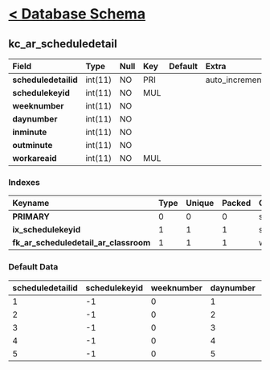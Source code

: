 # [< Database Schema](DatabaseSchema.md) #

## kc\_ar\_scheduledetail ##
| **Field** | Type | Null | Key | Default | Extra | Comment |
|:----------|:-----|:-----|:----|:--------|:------|:--------|
| **scheduledetailid** | int(11) | NO   | PRI |         | auto\_increment |         |
| **schedulekeyid** | int(11) | NO   | MUL |         |       |         |
| **weeknumber** | int(11) | NO   |     |         |       |         |
| **daynumber** | int(11) | NO   |     |         |       |         |
| **inminute** | int(11) | NO   |     |         |       |         |
| **outminute** | int(11) | NO   |     |         |       |         |
| **workareaid** | int(11) | NO   | MUL |         |       |         |


### Indexes ###
| **Keyname** | Type | Unique | Packed | Column | Seq | Cardinality | Collation | Null | Comment |
|:------------|:-----|:-------|:-------|:-------|:----|:------------|:----------|:-----|:--------|
| **PRIMARY** | 0    | 0      | 0      | scheduledetailid | 1   | 5           | A         | 0    | 0       |
| **ix\_schedulekeyid** | 1    | 1      | 1      | schedulekeyid | 1   |             | A         | 1    | 1       |
| **fk\_ar\_scheduledetail\_ar\_classroom** | 1    | 1      | 1      | workareaid | 1   |             | A         | 1    | 1       |


### Default Data ###
| scheduledetailid | schedulekeyid | weeknumber | daynumber | inminute | outminute | workareaid |
|:-----------------|:--------------|:-----------|:----------|:---------|:----------|:-----------|
| 1                | -1            | 0          | 1         | 480      | 960       | -1         |
| 2                | -1            | 0          | 2         | 480      | 960       | -1         |
| 3                | -1            | 0          | 3         | 480      | 960       | -1         |
| 4                | -1            | 0          | 4         | 480      | 960       | -1         |
| 5                | -1            | 0          | 5         | 480      | 960       | -1         |